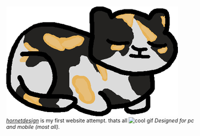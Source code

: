 ![hornet logo](images/hornet.png)
_[hornetdesign](https://hornetdesign.netlify.app/)_ is my first website attempt. thats all
![cool gif](https://media.discordapp.net/attachments/486284970806083584/909724258849140756/amogus.gif)
_Designed for pc and mobile (most all)._
